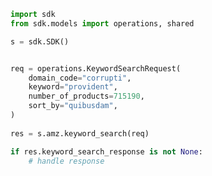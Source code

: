 <!-- Start SDK Example Usage -->
```python
import sdk
from sdk.models import operations, shared

s = sdk.SDK()


req = operations.KeywordSearchRequest(
    domain_code="corrupti",
    keyword="provident",
    number_of_products=715190,
    sort_by="quibusdam",
)
    
res = s.amz.keyword_search(req)

if res.keyword_search_response is not None:
    # handle response
```
<!-- End SDK Example Usage -->
